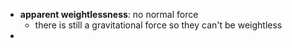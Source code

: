- **apparent weightlessness**: no normal force
	- there is still a gravitational force so they can't be weightless
- 